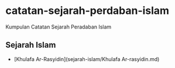 # catatan-sejarah-perdaban-islam
Kumpulan Catatan Sejarah Peradaban Islam
## Sejarah Islam

- [Khulafa Ar-Rasyidin](sejarah-islam/Khulafa Ar-rasyidin.md)